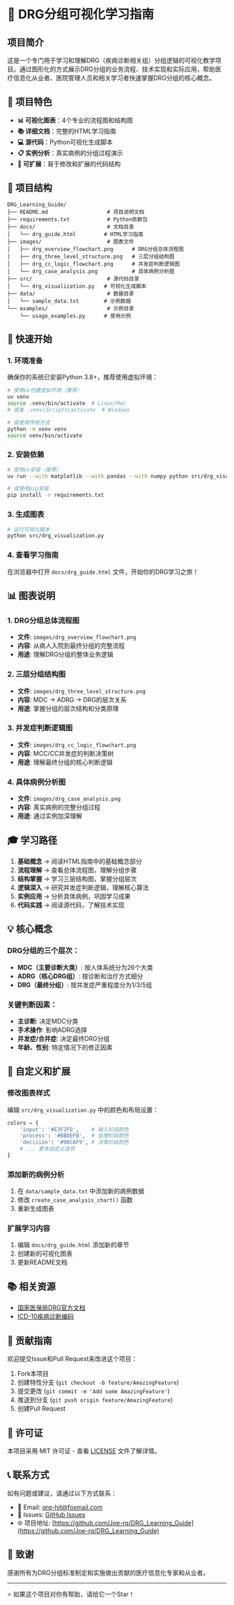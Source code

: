 # 🏥 DRG分组可视化学习指南

## 项目简介

这是一个专门用于学习和理解DRG（疾病诊断相关组）分组逻辑的可视化教学项目。通过图形化的方式展示DRG分组的业务流程、技术实现和实际应用，帮助医疗信息化从业者、医院管理人员和相关学习者快速掌握DRG分组的核心概念。

## 🎯 项目特色

- **📊 可视化图表**：4个专业的流程图和结构图
- **📚 详细文档**：完整的HTML学习指南
- **💻 源代码**：Python可视化生成脚本
- **📋 实例分析**：真实病例的分组过程演示
- **🔧 可扩展**：易于修改和扩展的代码结构

## 📁 项目结构

```
DRG_Learning_Guide/
├── README.md                   # 项目说明文档
├── requirements.txt            # Python依赖包
├── docs/                       # 文档目录
│   └── drg_guide.html         # HTML学习指南
├── images/                     # 图表文件
│   ├── drg_overview_flowchart.png      # DRG分组总体流程图
│   ├── drg_three_level_structure.png   # 三层分组结构图
│   ├── drg_cc_logic_flowchart.png      # 并发症判断逻辑图
│   └── drg_case_analysis.png           # 具体病例分析图
├── src/                        # 源代码目录
│   └── drg_visualization.py   # 可视化生成脚本
├── data/                       # 数据目录
│   └── sample_data.txt        # 示例数据
└── examples/                   # 示例目录
    └── usage_examples.py      # 使用示例
```

## 🚀 快速开始

### 1. 环境准备

确保你的系统已安装Python 3.8+，推荐使用虚拟环境：

```bash
# 使用uv创建虚拟环境（推荐）
uv venv
source .venv/bin/activate  # Linux/Mac
# 或者 .venv\Scripts\activate  # Windows

# 或使用传统方式
python -m venv venv
source venv/bin/activate
```

### 2. 安装依赖

```bash
# 使用uv安装（推荐）
uv run --with matplotlib --with pandas --with numpy python src/drg_visualization.py

# 或使用pip安装
pip install -r requirements.txt
```

### 3. 生成图表

```bash
# 运行可视化脚本
python src/drg_visualization.py
```

### 4. 查看学习指南

在浏览器中打开 `docs/drg_guide.html` 文件，开始你的DRG学习之旅！

## 📊 图表说明

### 1. DRG分组总体流程图
- **文件**: `images/drg_overview_flowchart.png`
- **内容**: 从病人入院到最终分组的完整流程
- **用途**: 理解DRG分组的整体业务逻辑

### 2. 三层分组结构图
- **文件**: `images/drg_three_level_structure.png`
- **内容**: MDC → ADRG → DRG的层次关系
- **用途**: 掌握分组的层次结构和分类原理

### 3. 并发症判断逻辑图
- **文件**: `images/drg_cc_logic_flowchart.png`
- **内容**: MCC/CC并发症的判断决策树
- **用途**: 理解最终分组的核心判断逻辑

### 4. 具体病例分析图
- **文件**: `images/drg_case_analysis.png`
- **内容**: 真实病例的完整分组过程
- **用途**: 通过实例加深理解

## 🎓 学习路径

1. **基础概念** → 阅读HTML指南中的基础概念部分
2. **流程理解** → 查看总体流程图，理解分组步骤
3. **结构掌握** → 学习三层结构图，掌握分组层次
4. **逻辑深入** → 研究并发症判断逻辑，理解核心算法
5. **实例应用** → 分析具体病例，巩固学习成果
6. **代码实践** → 阅读源代码，了解技术实现

## 💡 核心概念

### DRG分组的三个层次：
- **MDC（主要诊断大类）**: 按人体系统分为26个大类
- **ADRG（核心DRG组）**: 按诊断和治疗方式细分
- **DRG（最终分组）**: 按并发症严重程度分为1/3/5组

### 关键判断因素：
- **主诊断**: 决定MDC分类
- **手术操作**: 影响ADRG选择
- **并发症/合并症**: 决定最终DRG分组
- **年龄、性别**: 特定情况下的修正因素

## 🔧 自定义和扩展

### 修改图表样式
编辑 `src/drg_visualization.py` 中的颜色和布局设置：

```python
colors = {
    'input': '#E3F2FD',    # 输入阶段颜色
    'process': '#BBDEFB',  # 处理阶段颜色
    'decision': '#90CAF9', # 决策阶段颜色
    # ... 更多自定义选项
}
```

### 添加新的病例分析
1. 在 `data/sample_data.txt` 中添加新的病例数据
2. 修改 `create_case_analysis_chart()` 函数
3. 重新生成图表

### 扩展学习内容
1. 编辑 `docs/drg_guide.html` 添加新的章节
2. 创建新的可视化图表
3. 更新README文档

## 📚 相关资源

- [国家医保局DRG官方文档](https://www.nhsa.gov.cn/art/2024/7/23/art_104_13313.html)
- [ICD-10疾病诊断编码](https://icd.who.int/browse10/2019/en)

## 🤝 贡献指南

欢迎提交Issue和Pull Request来改进这个项目：

1. Fork本项目
2. 创建特性分支 (`git checkout -b feature/AmazingFeature`)
3. 提交更改 (`git commit -m 'Add some AmazingFeature'`)
4. 推送到分支 (`git push origin feature/AmazingFeature`)
5. 创建Pull Request

## 📄 许可证

本项目采用 MIT 许可证 - 查看 [LICENSE](LICENSE) 文件了解详情。

## 📞 联系方式

如有问题或建议，请通过以下方式联系：

- 📧 Email: qrq-hit@foxmail.com
- 🐛 Issues: [GitHub Issues](https://github.com/Joe-rq/DRG_Learning_Guide/issues)
- 🌐 项目地址: [https://github.com/Joe-rq/DRG_Learning_Guide](https://github.com/Joe-rq/DRG_Learning_Guide)

## 🙏 致谢

感谢所有为DRG分组标准制定和实施做出贡献的医疗信息化专家和从业者。

---

⭐ 如果这个项目对你有帮助，请给它一个Star！
